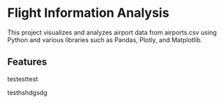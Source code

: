 # Flight Information Analysis

This project visualizes and analyzes airport data from airports.csv using Python and various libraries such as Pandas, Plotly, and Matplotlib.

## Features

testesttest

testhshdgsdg